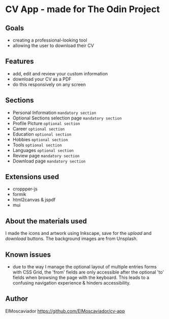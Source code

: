 # CV App - made for The Odin Project

## Goals
- creating a professional-looking tool
- allowing the user to download their CV 

## Features
- add, edit and review your custom information
- download your CV as a PDF
- do this responsively on any screen

## Sections
- Personal Information `mandatory section`
- Optional Sections selection page `mandatory section`
- Profile Picture `optional section`
- Career `optional section`
- Education `optional section`
- Hobbies `optional section`
- Tools `optional section`
- Languages `optional section`
- Review page `mandatory section`
- Download page `mandatory section`

## Extensions used
- croppper-js
- formik
- html2canvas & jspdf
- mui

## About the materials used
I made the icons and artwork using Inkscape, save for the *upload* and *download* buttons.
The background images are from Unsplash.

## Known issues
- due to the way I manage  the optional layout of multiple entries forms with CSS Grid, the 'from' fields are only accessible after the optional 'to' fields when browsing the page with the keyboard. This leads to a confusing navigation experience & hinders accessibility.

## Author
ElMoscaviador
https://github.com/ElMoscaviador/cv-app